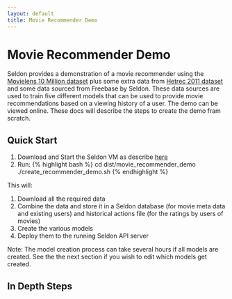 ```yaml
---
layout: default
title: Movie Recommender Demo
---
```


# Movie Recommender Demo
Seldon provides a demonstration of a movie recommender using the [Movielens 10 Million dataset](http://grouplens.org/datasets/movielens/) plus some extra data from [Hetrec 2011 dataset](http://grouplens.org/datasets/hetrec-2011/) and some data sourced from Freebase by Seldon. These data sources are used to train five different models that can be used to provide movie recommendations based on a viewing history of a user. The demo can be viewed online. These docs will describe the steps to create the demo fram scratch.

## Quick Start

 1. Download and Start the Seldon VM as describe [here](vm.html)
 1. Run:
  {% highlight bash %}
cd dist/movie_recommender_demo
./create_recommender_demo.sh 
  {% endhighlight %}

This will:

 1. Download all the required data
 1. Combine the data and store it in a Seldon database (for movie meta data and existing users) and historical actions file (for the ratings by users of movies)
 1. Create the various models
 1. Deploy them to the running Seldon API server

Note: The model creation process can take several hours if all models are created. See the the next section if you wish to edit which models get created.

## In Depth Steps
